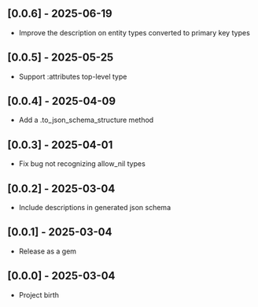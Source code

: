 ## [0.0.6] - 2025-06-19

- Improve the description on entity types converted to primary key types

## [0.0.5] - 2025-05-25

- Support :attributes top-level type

## [0.0.4] - 2025-04-09

- Add a .to_json_schema_structure method

## [0.0.3] - 2025-04-01

- Fix bug not recognizing allow_nil types

## [0.0.2] - 2025-03-04

- Include descriptions in generated json schema

## [0.0.1] - 2025-03-04

- Release as a gem

## [0.0.0] - 2025-03-04

- Project birth
